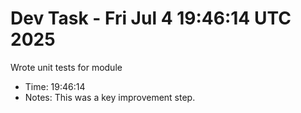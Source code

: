 # Dev Task - Fri Jul  4 19:46:14 UTC 2025
Wrote unit tests for module
- Time: 19:46:14
- Notes: This was a key improvement step.
